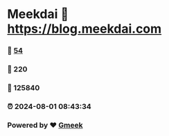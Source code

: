 # Meekdai :link: https://blog.meekdai.com 
### :page_facing_up: [54](https://blog.meekdai.com/tag.html) 
### :speech_balloon: 220 
### :hibiscus: 125840 
### :alarm_clock: 2024-08-01 08:43:34 
### Powered by :heart: [Gmeek](https://github.com/Meekdai/Gmeek)

